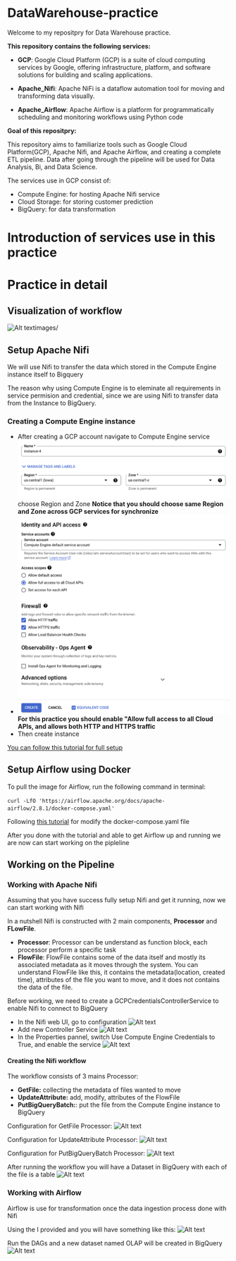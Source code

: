 # DataWarehouse-practice
Welcome to my repositpry for Data Warehouse practice.

**This repository contains the following services:**

- **GCP**: Google Cloud Platform (GCP) is a suite of cloud computing services by Google, offering infrastructure, platform, and software solutions for building and scaling applications.

- **Apache_Nifi**: Apache NiFi is a dataflow automation tool for moving and transforming data visually.

- **Apache_Airflow**: Apache Airflow is a platform for programmatically scheduling and monitoring workflows using Python code

**Goal of this repositpry:**

This repository aims to familiarize tools such as Google Cloud Platform(GCP), Apache Nifi, and Apache Airflow, and creating a complete ETL pipeline. Data after going through the pipeline will be used for Data Analysis, Bi, and Data Science.

The services use in GCP consist of:
- Compute Engine: for hosting Apache Nifi service
- Cloud Storage: for storing customer prediction
- BigQuery: for data transformation

# Introduction of services use in this practice

# Practice in detail
## Visualization of workflow
![Alt textimages/](image.png)

## Setup Apache Nifi

We will use Nifi to transfer the data which stored in the Compute Engine instance itself to Bigquery

The reason why using Compute Engine is to eleminate all requirements in service permision and credential, since we are using Nifi to transfer data from the Instance to BigQuery.

### Creating a Compute Engine instance
- After creating a GCP account navigate to Compute Engine service
![Alt text](images/image-1.png)
choose Region and Zone
**Notice that you should choose same Region and Zone across GCP services for synchronize**
- ![Alt text](images/image-2.png)
**For this practice you should enable "Allow full access to all Cloud APIs, and allows both HTTP and HTTPS traffic**
- Then create instance

[You can follow this tutorial for full setup](https://www.youtube.com/watch?v=NJWb92HRuYY&t=624s)

## Setup Airflow using Docker
To pull the image for Airflow, run the following command in terminal:

```curl -LfO 'https://airflow.apache.org/docs/apache-airflow/2.8.1/docker-compose.yaml'```

Following [this tutorial](https://www.youtube.com/watch?v=Sva8rDtlWi4&list=PLDoOhVnfiUe2x7RPbgt3TOHnlQG9uRPfX&index=15&t=295s) for modify the docker-compose.yaml file

After you done with the tutorial and able to get Airflow up and running we are now can start working on the pipleline

## Working on the Pipeline
<!-- Phàn này sẽ để sau khi setup hết tất cả mọi thứ rồi mới sâu chuỗi -->
### Working with Apache Nifi
Assuming that you have success fully setup Nifi and get it running, now we can start working with Nifi

In a nutshell Nifi is constructed with 2 main components, **Processor** and **FLowFile**. 
- **Processor**: Processor can be understand as function block, each processor perform a specific task
- **FlowFile**: FlowFile contains some of the data itself and mostly its associated metadata as it moves through the system. You can understand FlowFile like this, it contains the metadata(location, created time), attributes of the file you want to move, and it does not contains the data of the file.

Before working, we need to create a GCPCredentialsControllerService to enable Nifi to connect to BigQuery
- In the Nifi web UI, go to configuration
![Alt text](images/image-3.png)
- Add new Controller Service
![Alt text](images/image-4.png)
- In the Properties pannel, switch Use Compute Engine Credentials to True, and enable the service
![Alt text](images/image-5.png)
#### Creating the Nifi workflow
The workflow consists of 3 mains Processor: 
- **GetFile:** collecting the metadata of files wanted to move
- **UpdateAttribute:** add, modify, attributes of the FlowFile
- **PutBigQueryBatch:**: put the file from the Compute Engine instance to BigQuery

Configuration for GetFile Processor:
![Alt text](images/image-6.png)

Configuration for UpdateAttribute Processor:
![Alt text](images/image-7.png)

Configuration for PutBigQueryBatch Processor:
![Alt text](images/image-8.png)

After running the workflow you will have a Dataset in BigQuery with each of the file is a table
![Alt text](images/image-9.png)

### Working with Airflow
Airflow is use for transformation once the data ingestion process done with Nifi

Using the I provided and you will have something like this:
![Alt text](iimages/mage-10.png)

Run the DAGs and a new dataset named OLAP will be created in BigQuery
![Alt text](iimages/mage-11.png)

